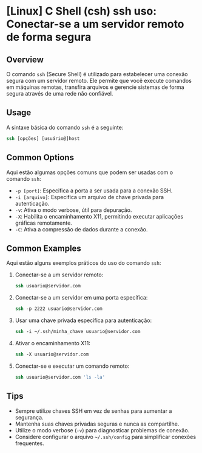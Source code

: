 # [Linux] C Shell (csh) ssh uso: Conectar-se a um servidor remoto de forma segura

## Overview
O comando `ssh` (Secure Shell) é utilizado para estabelecer uma conexão segura com um servidor remoto. Ele permite que você execute comandos em máquinas remotas, transfira arquivos e gerencie sistemas de forma segura através de uma rede não confiável.

## Usage
A sintaxe básica do comando `ssh` é a seguinte:

```csh
ssh [opções] [usuário@]host
```

## Common Options
Aqui estão algumas opções comuns que podem ser usadas com o comando `ssh`:

- `-p [port]`: Especifica a porta a ser usada para a conexão SSH.
- `-i [arquivo]`: Especifica um arquivo de chave privada para autenticação.
- `-v`: Ativa o modo verbose, útil para depuração.
- `-X`: Habilita o encaminhamento X11, permitindo executar aplicações gráficas remotamente.
- `-C`: Ativa a compressão de dados durante a conexão.

## Common Examples
Aqui estão alguns exemplos práticos do uso do comando `ssh`:

1. Conectar-se a um servidor remoto:
   ```csh
   ssh usuario@servidor.com
   ```

2. Conectar-se a um servidor em uma porta específica:
   ```csh
   ssh -p 2222 usuario@servidor.com
   ```

3. Usar uma chave privada específica para autenticação:
   ```csh
   ssh -i ~/.ssh/minha_chave usuario@servidor.com
   ```

4. Ativar o encaminhamento X11:
   ```csh
   ssh -X usuario@servidor.com
   ```

5. Conectar-se e executar um comando remoto:
   ```csh
   ssh usuario@servidor.com 'ls -la'
   ```

## Tips
- Sempre utilize chaves SSH em vez de senhas para aumentar a segurança.
- Mantenha suas chaves privadas seguras e nunca as compartilhe.
- Utilize o modo verbose (`-v`) para diagnosticar problemas de conexão.
- Considere configurar o arquivo `~/.ssh/config` para simplificar conexões frequentes.